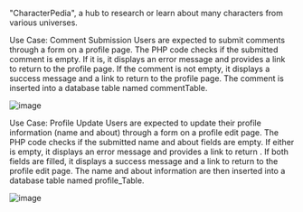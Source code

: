 "CharacterPedia", a hub to research or learn about many characters from various universes. 


Use Case: Comment Submission
Users are expected to submit comments through a form on a profile page.
The PHP code checks if the submitted comment is empty. If it is, it displays an error message and provides a link to return to the profile page.
If the comment is not empty, it displays a success message and a link to return to the profile page.
The comment is inserted into a database table named commentTable.

![image](https://github.com/Nafisa8/CommunityHub-Website-/assets/136400159/302a90e5-e0bb-4dcf-a976-f51510ba5a20)

Use Case: Profile Update
Users are expected to update their profile information (name and about) through a form on a profile edit page.
The PHP code checks if the submitted name and about fields are empty. If either is empty, it displays an error message and provides a link to return .
If both fields are filled, it displays a success message and a link to return to the profile edit page.
The name and about information are then inserted into a database table named profile_Table.

![image](https://github.com/Nafisa8/CommunityHub-Website-/assets/136400159/f5db9442-e677-4253-8195-3e738fddacc2)

